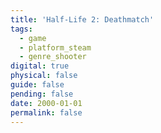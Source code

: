 ```yaml
---
title: 'Half-Life 2: Deathmatch'
tags:
  - game
  - platform_steam
  - genre_shooter
digital: true
physical: false
guide: false
pending: false
date: 2000-01-01
permalink: false
---
```

